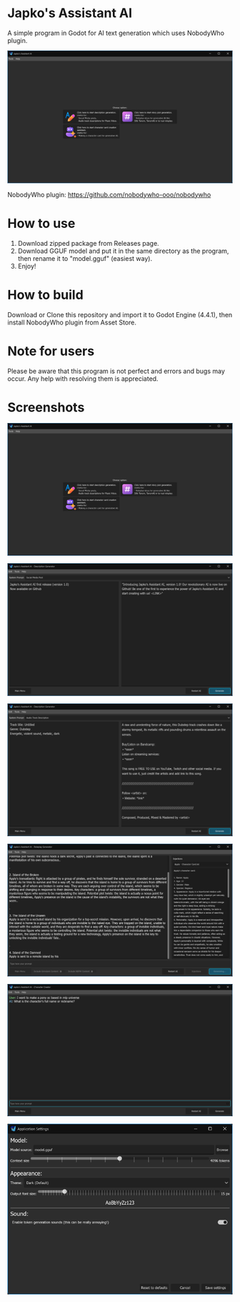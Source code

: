 # Japko's Assistant AI
A simple program in Godot for AI text generation which uses NobodyWho plugin.

![Start Screen](https://raw.githubusercontent.com/japkozjad/japkos-assistant-ai/56695b7f5e61b4297441d1d4be63d50babf839e5/screenshots/Screenshot%202025-05-30%20192711.png)

NobodyWho plugin: https://github.com/nobodywho-ooo/nobodywho

# How to use
1. Download zipped package from Releases page.
2. Download GGUF model and put it in the same directory as the program, then rename it to "model.gguf" (easiest way).
3. Enjoy!

# How to build
Download or Clone this repository and import it to Godot Engine (4.4.1), then install NobodyWho plugin from Asset Store.

# Note for users
Please be aware that this program is not perfect and errors and bugs may occur. Any help with resolving them is appreciated.

# Screenshots
![Start Screen](https://raw.githubusercontent.com/japkozjad/japkos-assistant-ai/56695b7f5e61b4297441d1d4be63d50babf839e5/screenshots/Screenshot%202025-05-30%20192711.png)

![Social Media Post Generator](https://github.com/japkozjad/japkos-assistant-ai/blob/d9f60b63131244166747c527fa875ec74cf503a5/screenshots/Screenshot%202025-05-30%20192804.png)

![Audio Track description Generator](https://github.com/japkozjad/japkos-assistant-ai/blob/d9f60b63131244166747c527fa875ec74cf503a5/screenshots/Screenshot%202025-05-30%20192909.png)

![Roleplay Plot Generator](https://github.com/japkozjad/japkos-assistant-ai/blob/d9f60b63131244166747c527fa875ec74cf503a5/screenshots/Screenshot%202025-05-30%20193032.png)

![Interactive Character Creator](https://github.com/japkozjad/japkos-assistant-ai/blob/d9f60b63131244166747c527fa875ec74cf503a5/screenshots/Screenshot%202025-05-30%20193232.png)

![Settings Window](https://github.com/japkozjad/japkos-assistant-ai/blob/d9f60b63131244166747c527fa875ec74cf503a5/screenshots/Screenshot%202025-05-30%20193241.png)
